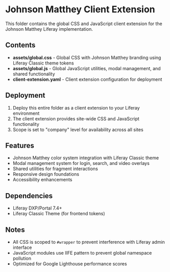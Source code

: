 # Johnson Matthey Client Extension

This folder contains the global CSS and JavaScript client extension for the Johnson Matthey Liferay implementation.

## Contents

- **assets/global.css** - Global CSS with Johnson Matthey branding using Liferay Classic theme tokens
- **assets/global.js** - Global JavaScript utilities, modal management, and shared functionality
- **client-extension.yaml** - Client extension configuration for deployment

## Deployment

1. Deploy this entire folder as a client extension to your Liferay environment
2. The client extension provides site-wide CSS and JavaScript functionality
3. Scope is set to "company" level for availability across all sites

## Features

- Johnson Matthey color system integration with Liferay Classic theme
- Modal management system for login, search, and video overlays
- Shared utilities for fragment interactions
- Responsive design foundations
- Accessibility enhancements

## Dependencies

- Liferay DXP/Portal 7.4+
- Liferay Classic Theme (for frontend tokens)

## Notes

- All CSS is scoped to `#wrapper` to prevent interference with Liferay admin interface
- JavaScript modules use IIFE pattern to prevent global namespace pollution
- Optimized for Google Lighthouse performance scores